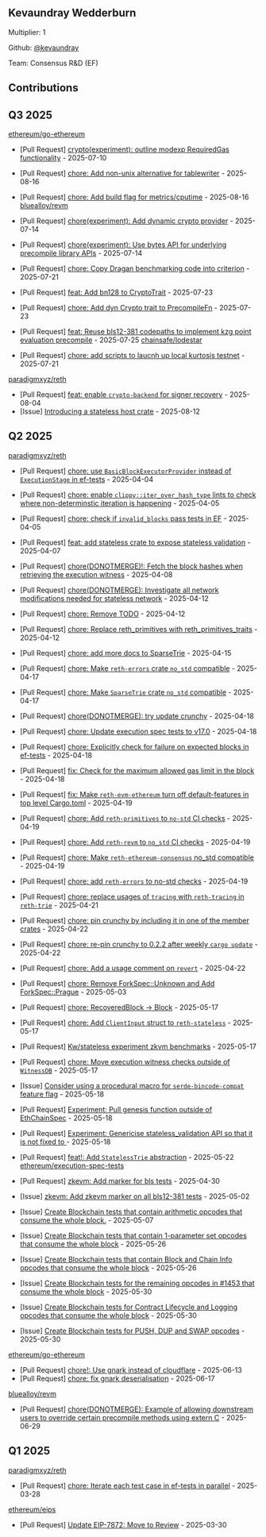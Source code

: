 
## Kevaundray Wedderburn
Multiplier: 1

Github: [@kevaundray](https://github.com/kevaundray)

Team: Consensus R&D (EF)

## Contributions

## Q3 2025


[ethereum/go-ethereum](https://github.com/ethereum/go-ethereum)
* [Pull Request] [crypto(experiment): outline modexp RequiredGas functionality](https://github.com/ethereum/go-ethereum/pull/32184) - 2025-07-10

* [Pull Request] [chore: Add non-unix alternative for tablewriter](https://github.com/ethereum/go-ethereum/pull/32455) - 2025-08-16
* [Pull Request] [chore: Add build flag for metrics/cputime](https://github.com/ethereum/go-ethereum/pull/32454) - 2025-08-16
[bluealloy/revm](https://github.com/bluealloy/revm)
* [Pull Request] [chore(experiment): Add dynamic crypto provider](https://github.com/bluealloy/revm/pull/2706) - 2025-07-14
* [Pull Request] [chore(experiment): Use bytes API for underlying precompile library APIs](https://github.com/bluealloy/revm/pull/2705) - 2025-07-14
* [Pull Request] [chore: Copy Dragan benchmarking code into criterion](https://github.com/bluealloy/revm/pull/2744) - 2025-07-21

* [Pull Request] [feat: Add bn128 to CryptoTrait](https://github.com/bluealloy/revm/pull/2777) - 2025-07-23
* [Pull Request] [chore: Add dyn Crypto trait to PrecompileFn](https://github.com/bluealloy/revm/pull/2772) - 2025-07-23
* [Pull Request] [feat: Reuse bls12-381 codepaths to implement kzg point evaluation precompile](https://github.com/bluealloy/revm/pull/2809) - 2025-07-25
[chainsafe/lodestar](https://github.com/chainsafe/lodestar)
* [Pull Request] [chore: add scripts to laucnh up local kurtosis testnet](https://github.com/ChainSafe/lodestar/pull/8070) - 2025-07-21

[paradigmxyz/reth](https://github.com/paradigmxyz/reth)
* [Pull Request] [feat: enable `crypto-backend` for signer recovery](https://github.com/paradigmxyz/reth/pull/17723) - 2025-08-04
* [Issue] [Introducing a stateless host crate](https://github.com/paradigmxyz/reth/issues/17837) - 2025-08-12
## Q2 2025


[paradigmxyz/reth](https://github.com/paradigmxyz/reth)
* [Pull Request] [chore: use `BasicBlockExecutorProvider` instead of `ExecutionStage` in ef-tests](https://github.com/paradigmxyz/reth/pull/15542) - 2025-04-04
* [Pull Request] [chore: enable `clippy::iter_over_hash_type` lints to check where non-determinstic iteration is happening](https://github.com/paradigmxyz/reth/pull/15567) - 2025-04-05
* [Pull Request] [chore: check if `invalid_blocks` pass tests in EF](https://github.com/paradigmxyz/reth/pull/15564) - 2025-04-05
* [Pull Request] [feat: add stateless crate to expose stateless validation](https://github.com/paradigmxyz/reth/pull/15591) - 2025-04-07
* [Pull Request] [chore(DONOTMERGE)!:  Fetch the block hashes when retrieving the execution witness](https://github.com/paradigmxyz/reth/pull/15608) - 2025-04-08
* [Pull Request] [chore(DONOTMERGE): Investigate all network modifications needed for stateless network](https://github.com/paradigmxyz/reth/pull/15707) - 2025-04-12
* [Pull Request] [chore: Remove TODO](https://github.com/paradigmxyz/reth/pull/15706) - 2025-04-12
* [Pull Request] [chore: Replace reth_primitives with reth_primitives_traits](https://github.com/paradigmxyz/reth/pull/15704) - 2025-04-12
* [Pull Request] [chore: add more docs to SparseTrie](https://github.com/paradigmxyz/reth/pull/15750) - 2025-04-15
* [Pull Request] [chore: Make `reth-errors` crate `no_std` compatible](https://github.com/paradigmxyz/reth/pull/15790) - 2025-04-17
* [Pull Request] [chore: Make `SparseTrie` crate `no_std` compatible](https://github.com/paradigmxyz/reth/pull/15786) - 2025-04-17
* [Pull Request] [chore(DONOTMERGE): try update crunchy](https://github.com/paradigmxyz/reth/pull/15812) - 2025-04-18
* [Pull Request] [chore: Update execution spec tests to v17.0](https://github.com/paradigmxyz/reth/pull/15809) - 2025-04-18
* [Pull Request] [chore: Explicitly check for failure on expected blocks in ef-tests](https://github.com/paradigmxyz/reth/pull/15803) - 2025-04-18
* [Pull Request] [fix: Check for the maximum allowed gas limit in the block](https://github.com/paradigmxyz/reth/pull/15800) - 2025-04-18
* [Pull Request] [fix: Make `reth-evm-ethereum` turn off default-features in top level Cargo.toml](https://github.com/paradigmxyz/reth/pull/15825) - 2025-04-19
* [Pull Request] [chore: Add `reth-primitives` to `no-std` CI checks](https://github.com/paradigmxyz/reth/pull/15823) - 2025-04-19
* [Pull Request] [chore: Add `reth-revm` to `no_std` CI checks](https://github.com/paradigmxyz/reth/pull/15822) - 2025-04-19
* [Pull Request] [chore: Make `reth-ethereum-consensus` no_std compatible](https://github.com/paradigmxyz/reth/pull/15821) - 2025-04-19
* [Pull Request] [chore: add `reth-errors` to no-std checks](https://github.com/paradigmxyz/reth/pull/15815) - 2025-04-19
* [Pull Request] [chore: replace usages of `tracing` with `reth-tracing` in `reth-trie`](https://github.com/paradigmxyz/reth/pull/15834) - 2025-04-21
* [Pull Request] [chore: pin crunchy by including it in one of the member crates](https://github.com/paradigmxyz/reth/pull/15854) - 2025-04-22
* [Pull Request] [chore: re-pin crunchy to 0.2.2 after weekly `cargo update`](https://github.com/paradigmxyz/reth/pull/15846) - 2025-04-22
* [Pull Request] [chore: Add a usage comment on `revert`](https://github.com/paradigmxyz/reth/pull/15844) - 2025-04-22

* [Pull Request] [chore: Remove ForkSpec::Unknown and Add ForkSpec::Prague](https://github.com/paradigmxyz/reth/pull/16055) - 2025-05-03
* [Pull Request] [chore: RecoveredBlock -> Block](https://github.com/paradigmxyz/reth/pull/16321) - 2025-05-17
* [Pull Request] [chore: Add `ClientInput` struct to `reth-stateless`](https://github.com/paradigmxyz/reth/pull/16320) - 2025-05-17
* [Pull Request] [Kw/stateless experiment zkvm benchmarks](https://github.com/paradigmxyz/reth/pull/16319) - 2025-05-17
* [Pull Request] [chore: Move execution witness checks outside of `WitnessDB`](https://github.com/paradigmxyz/reth/pull/16318) - 2025-05-17
* [Issue] [Consider using a procedural macro for `serde-bincode-compat` feature flag](https://github.com/paradigmxyz/reth/issues/16330) - 2025-05-18
* [Pull Request] [Experiment: Pull genesis function outside of EthChainSpec](https://github.com/paradigmxyz/reth/pull/16329) - 2025-05-18
* [Pull Request] [Experiment: Genericise stateless_validation API so that it is not fixed to ](https://github.com/paradigmxyz/reth/pull/16328) - 2025-05-18
* [Pull Request] [feat!: Add `StatelessTrie` abstraction](https://github.com/paradigmxyz/reth/pull/16419) - 2025-05-22
[ethereum/execution-spec-tests](https://github.com/ethereum/execution-spec-tests)
* [Pull Request] [zkevm: Add marker for bls tests](https://github.com/ethereum/execution-spec-tests/pull/1514) - 2025-04-30
* [Issue] [zkevm: Add zkevm marker on all bls12-381 tests](https://github.com/ethereum/execution-spec-tests/issues/1527) - 2025-05-02
* [Issue] [Create Blockchain tests that contain arithmetic opcodes that consume the whole block.](https://github.com/ethereum/execution-spec-tests/issues/1571) - 2025-05-07
* [Issue] [Create Blockchain tests that contain 1-parameter set opcodes that consume the whole block](https://github.com/ethereum/execution-spec-tests/issues/1657) - 2025-05-26
* [Issue] [Create Blockchain tests that contain Block and Chain Info opcodes that consume the whole block](https://github.com/ethereum/execution-spec-tests/issues/1651) - 2025-05-26
* [Issue] [Create Blockchain tests for the remaining opcodes in #1453 that consume the whole block](https://github.com/ethereum/execution-spec-tests/issues/1690) - 2025-05-30
* [Issue] [Create Blockchain tests for Contract Lifecycle and Logging opcodes that consume the whole block](https://github.com/ethereum/execution-spec-tests/issues/1689) - 2025-05-30
* [Issue] [Create Blockchain tests for PUSH, DUP and SWAP opcodes](https://github.com/ethereum/execution-spec-tests/issues/1687) - 2025-05-30

[ethereum/go-ethereum](https://github.com/ethereum/go-ethereum)
* [Pull Request] [chore!: Use gnark instead of cloudflare](https://github.com/ethereum/go-ethereum/pull/32024) - 2025-06-13
* [Pull Request] [chore: fix gnark deserialisation](https://github.com/ethereum/go-ethereum/pull/32055) - 2025-06-17

[bluealloy/revm](https://github.com/bluealloy/revm)
* [Pull Request] [chore(DONOTMERGE): Example of allowing downstream users to override certain precompile methods using extern C](https://github.com/bluealloy/revm/pull/2675) - 2025-06-29
## Q1 2025

[paradigmxyz/reth](https://github.com/paradigmxyz/reth)
* [Pull Request] [chore: Iterate each test case in ef-tests in parallel](https://github.com/paradigmxyz/reth/pull/15368) - 2025-03-28

[ethereum/eips](https://github.com/ethereum/eips)
* [Pull Request] [Update EIP-7872: Move to Review](https://github.com/ethereum/EIPs/pull/9566) - 2025-03-30
